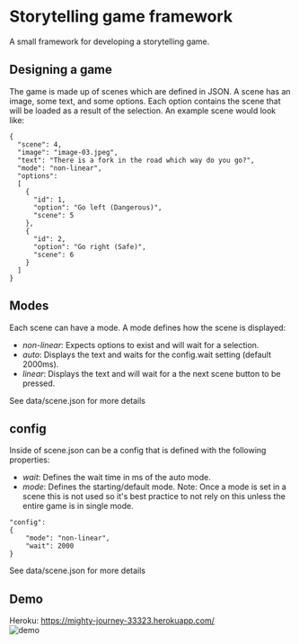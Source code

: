 # Storytelling game framework  
A small framework for developing a storytelling game.  

## Designing a game  
The game is made up of scenes which are defined in JSON. A scene has an image, some text, and some options. Each option contains the scene that will be loaded as a result of the selection. An example scene would look like:    
```
{
  "scene": 4,
  "image": "image-03.jpeg",
  "text": "There is a fork in the road which way do you go?",
  "mode": "non-linear",
  "options":
  [
    {
      "id": 1,
      "option": "Go left (Dangerous)",
      "scene": 5
    },
    {
      "id": 2,
      "option": "Go right (Safe)",
      "scene": 6
    }
  ]
}
```  

## Modes  
Each scene can have a mode. A mode defines how the scene is displayed:  
- *non-linear*: Expects options to exist and will wait for a selection.  
- *auto*: Displays the text and waits for the config.wait setting (default 2000ms).  
- *linear*: Displays the text and will wait for a the next scene button to be pressed.  

See data/scene.json for more details  

## config
Inside of scene.json can be a config that is defined with the following properties:  
- *wait*: Defines the wait time in ms of the auto mode.  
- *mode*: Defines the starting/default mode. Note: Once a mode is set in a scene this is not used so it's best practice to not rely on this unless the entire game is in single mode.  
```
"config":
{
    "mode": "non-linear",
    "wait": 2000
}
```  

See data/scene.json for more details  
## Demo  
Heroku: https://mighty-journey-33323.herokuapp.com/  
![demo](https://media.giphy.com/media/3o8dFljDMg8ub3jWGQ/giphy.gif)
